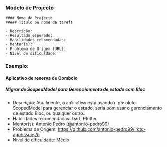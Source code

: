 ### Modelo de Projecto

```
#### Nome do Projecto
##### Título ou nome da tarefa

- Descrição:
- Resultado esperado:
- Habilidades recomendadas:
- Mentor(s):
- Problema de Origem (URL):
- Nível de dificuldade:
```

### Exemplo:

#### Aplicativo de reserva de Comboio
##### Migrar de ScopedModel para Gerenciamento de estado com Bloc

- Descrição: Atualmente, o aplicativo está usando o obsoleto ScopedModel para gerenciar o estado, seria bom usar o gerenciamento de estado Bloc, ou qualquer outro.
- Habilidades recomendadas: Dart, Flutter
- Mentor(s): Antonio Pedro (@antonio-pedro99)
- Problema de Origem: https://github.com/antonio-pedro99/irctc-app/issues/5
- Nível de dificuldade: Médio
